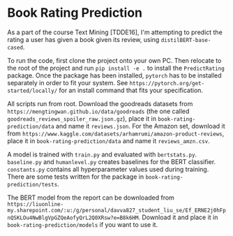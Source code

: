# Book Rating Prediction
As a part of the course Text Mining [TDDE16], I'm attempting to predict the rating a user has given a book given its review, using `distilBERT-base-cased`. 

To run the code, first clone the project onto your own PC. Then relocate to the root of the project and run `pip install -e .` to install the `PredictRating` package. Once the package has been installed, `pytorch` has to be installed separately in order to fit your system. See `https://pytorch.org/get-started/locally/` for an install command that fits your specification.

All scripts run from root. Download the goodreads datasets from `https://mengtingwan.github.io/data/goodreads` (the one called `goodreads_reviews_spoiler_raw.json.gz`), place it in `book-rating-prediction/data` and name it `reviews.json`. For the Amazon set, download it from `https://www.kaggle.com/datasets/arhamrumi/amazon-product-reviews`, place it in `book-rating-prediction/data` and name it `reviews_amzn.csv`.

A model is trained with `train.py` and evaluated with `bertstats.py`. `baseline.py` and `humanlevel.py` creates baselines for the BERT classifier. `constants.py` contains all hyperparameter values used during training. There are some tests written for the package in `book-rating-prediction/tests`.

The BERT model from the report can be downloaded from `https://liuonline-my.sharepoint.com/:u:/g/personal/davva827_student_liu_se/Ef_ERNE2j0hFpnQSKLOu4NwBlgVpGZQeAofyQrL2Q0XRsw?e=B8k6HM`. Download it and place it in `book-rating-prediction/models` if you want to use it.
